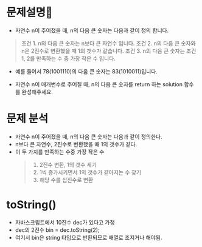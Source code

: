 # 문제설명

- 자연수 n이 주어졌을 때, n의 다음 큰 숫자는 다음과 같이 정의 합니다.

> 조건 1. n의 다음 큰 숫자는 n보다 큰 자연수 입니다.
> 조건 2. n의 다음 큰 숫자와 n은 2진수로 변환했을 때 1의 갯수가 같습니다.
> 조건 3. n의 다음 큰 숫자는 조건 1, 2를 만족하는 수 중 가장 작은 수 입니다.

- 예를 들어서 78(1001110)의 다음 큰 숫자는 83(1010011)입니다.

- 자연수 n이 매개변수로 주어질 때, n의 다음 큰 숫자를 return 하는 solution 함수를 완성해주세요.

# 문제 분석

- 자연수 n이 주어졌을 때, n의 다음 큰 숫자는 다음과 같이 정의한다.
- n보다 큰 자연수, 2진수로 변환했을 때 1의 갯수가 같다.
- 이 두 가지를 만족하는 수중 가장 작은 수
  > 1. 2진수 변환, 1의 갯수 세기
  > 2. 1씩 증가시키면서 1의 갯수가 같아지는 수 찾기
  > 3. 해당 수를 십진수로 변환

# toString()

- 자바스크립트에서 10진수 dec가 있다고 가정
- dec의 2진수 bin = dec.toString(2);
- 여기서 bin은 string 타입으로 반환되므로 배열로 조지거나 해야됨.
